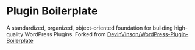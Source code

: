 # Plugin Boilerplate

A standardized, organized, object-oriented foundation for building high-quality WordPress Plugins. Forked from [DevinVinson/WordPress-Plugin-Boilerplate](https://github.com/DevinVinson/WordPress-Plugin-Boilerplate)


